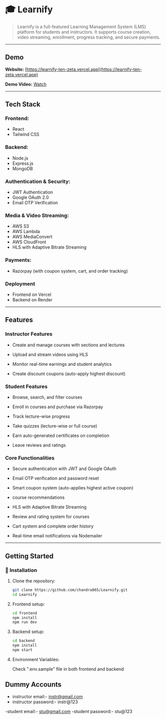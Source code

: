 # 🎓 Learnify

> Learnify is a full-featured Learning Management System (LMS) platform for students and instructors. It supports course creation, video streaming, enrollment, progress tracking, and secure payments.

---

## Demo
**Website:** [https://learnify-ten-zeta.vercel.app](https://learnify-ten-zeta.vercel.app)

**Demo Video:** [Watch](https://drive.google.com/file/d/1DgrDrbEdsnVaIEhFgBdNru2W4vsuGShC/view?usp=drive_link)

---

## Tech Stack

### Frontend:

- React
- Tailwind CSS

### Backend:

- Node.js
- Express.js
- MongoDB

### Authentication & Security:

- JWT Authentication
- Google OAuth 2.0
- Email OTP Verification

### Media & Video Streaming:

- AWS S3
- AWS Lambda
- AWS MediaConvert
- AWS CloudFront
- HLS with Adaptive Bitrate Streaming

### Payments:

- Razorpay (with coupon system, cart, and order tracking)

### Deployment
- Frontend on Vercel
- Backend on Render
---

## Features

### Instructor Features

- Create and manage courses with sections and lectures

- Upload and stream videos using HLS

- Monitor real-time earnings and student analytics

- Create discount coupons (auto-apply highest discount)

### Student Features

- Browse, search, and filter courses

- Enroll in courses and purchase via Razorpay

- Track lecture-wise progress

- Take quizzes (lecture-wise or full course)

- Earn auto-generated certificates on completion

- Leave reviews and ratings

### Core Functionalities

- Secure authentication with JWT and Google OAuth

- Email OTP verification and password reset

- Smart coupon system (auto-applies highest active coupon)

- course recommendations

- HLS with Adaptive Bitrate Streaming

- Review and rating system for courses

- Cart system and complete order history

- Real-time email notifications via Nodemailer

---

## Getting Started

### 🔧 Installation

1. Clone the repository:

   ```bash
   git clone https://github.com/chandra865/Learnify.git
   cd Learnify

   ```

2. Frontend setup:

   ```bash
   cd frontend
   npm install
   npm run dev

   ```

3. Backend setup:
   ```bash
   cd backend
   npm install
   npm start
   ```
4. Environment Variables:

   Check ".env.sample" file in both frontend and backend

## Dummy Accounts
- instructor email:- instr@gmail.com
- instructor password:- instr@123

-student email:- stu@gmail.com
-student password:- stu@123
